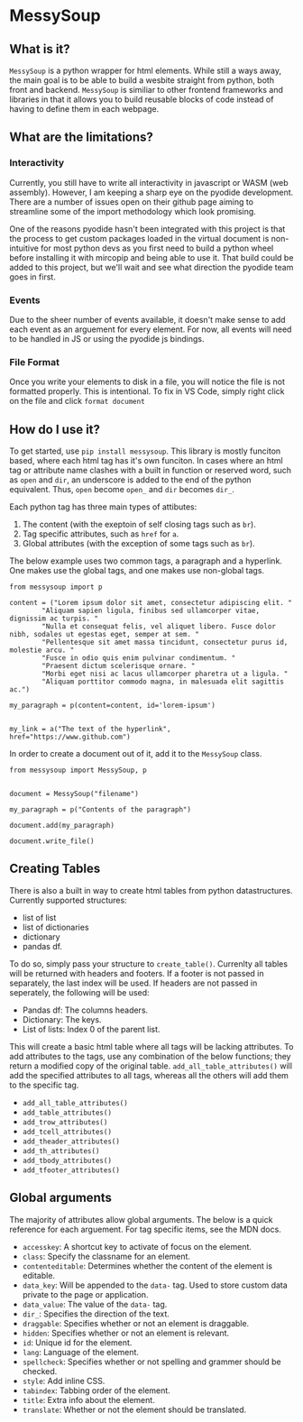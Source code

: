# MessySoup

## What is it?
`MessySoup` is a python wrapper for html elements.  While still a ways away, the main goal is to be able to build a wesbite straight from python, both front and backend.  `MessySoup` is similiar to other frontend frameworks and libraries in that it allows you to build reusable blocks of code instead of having to define them in each webpage.

## What are the limitations?

### Interactivity
Currently, you still have to write all interactivity in javascript or WASM (web assembly).  However, I am keeping a sharp eye on the pyodide development.  There are a number of issues open on their github page aiming to streamline some of the import methodology which look promising.

One of the reasons pyodide hasn't been integrated with this project is that the process to get custom packages loaded in the virtual document is non-intuitive for most python devs as you first need to build a python wheel before installing it with mircopip and being able to use it.  That build could be added to this project, but we'll wait and see what direction the pyodide team goes in first.

### Events
Due to the sheer number of events available, it doesn't make sense to add each event as an arguement for every element.  For now, all events will need to be handled in JS or using the pyodide js bindings.

### File Format
Once you write your elements to disk in a file, you will notice the file is not formatted properly.  This is intentional.  To fix in VS Code, simply right click on the file and click `format document`

## How do I use it?

To get started, use `pip install messysoup`.  This library is mostly funciton based, where each html tag has it's own funciton.  In cases where an html tag or attribute name clashes with a built in function or reserved word, such as `open` and `dir`, an underscore is added to the end of the python equivalent.  Thus, `open` become `open_` and `dir` becomes `dir_`.

Each python tag has three main types of attibutes:  
1.  The content (with the exeptoin of self closing tags such as `br`).
2.  Tag specific attributes, such as `href` for `a`.
3.  Global attributes (with the exception of some tags such as `br`).

The below example uses two common tags, a paragraph and a hyperlink.  One makes use the global tags, and one makes use non-global tags.
```
from messysoup import p

content = ("Lorem ipsum dolor sit amet, consectetur adipiscing elit. "
        "Aliquam sapien ligula, finibus sed ullamcorper vitae, dignissim ac turpis. " 
        "Nulla et consequat felis, vel aliquet libero. Fusce dolor nibh, sodales ut egestas eget, semper at sem. " 
        "Pellentesque sit amet massa tincidunt, consectetur purus id, molestie arcu. " 
        "Fusce in odio quis enim pulvinar condimentum. " 
        "Praesent dictum scelerisque ornare. " 
        "Morbi eget nisi ac lacus ullamcorper pharetra ut a ligula. " 
        "Aliquam porttitor commodo magna, in malesuada elit sagittis ac.")

my_paragraph = p(content=content, id='lorem-ipsum')


my_link = a("The text of the hyperlink", href="https://www.github.com")
```  

In order to create a document out of it, add it to the `MessySoup` class.

```
from messysoup import MessySoup, p


document = MessySoup("filename")

my_paragraph = p("Contents of the paragraph")

document.add(my_paragraph)

document.write_file()
```

## Creating Tables

There is also a built in way to create html tables from python datastructures.  Currently supported structures:

- list of list
- list of dictionaries
- dictionary
- pandas df.  

To do so, simply pass your structure to `create_table()`.  Currenlty all tables will be returned with headers and footers.  If a footer is not passed in separately, the last index will be used.  If headers are not passed in seperately, the following will be used:

- Pandas df: The columns headers.
- Dictionary: The keys.
- List of lists: Index 0 of the parent list.

This will create a basic html table where all tags will be lacking attributes.  To add attributes to the tags, use any combination of the below functions; they return a modified copy of the original table.  `add_all_table_attributes()` will add the specified attributes to all tags, whereas all the others will add them to the specific tag.

- `add_all_table_attributes()`
- `add_table_attributes()`
- `add_trow_attributes()`
- `add_tcell_attributes()`
- `add_theader_attributes()`
- `add_th_attributes()`
- `add_tbody_attributes()`
- `add_tfooter_attributes()`

## Global arguments

The majority of attributes allow global arguments.  The below is a quick reference for each arguement.  For tag specific items, see the MDN docs.

- `accesskey`: A shortcut key to activate of focus on the element.
- `class`: Specify the classname for an element.
- `contenteditable`: Determines whether the content of the element is editable.
- `data_key`: Will be appended to the `data-` tag. Used to store custom data private to the page or application.
- `data_value`: The value of the `data-` tag.
- `dir_`: Specifies the direction of the text.
- `draggable`: Specifies whether or not an element is draggable.
- `hidden`: Specifies whether or not an element is relevant.
- `id`: Unique id for the element.
- `lang`: Language of the element.
- `spellcheck`: Specifies whether or not spelling and grammer should be checked.
- `style`: Add inline CSS.
- `tabindex`: Tabbing order of the element.
- `title`: Extra info about the element.
- `translate`: Whether or not the element should be translated.
